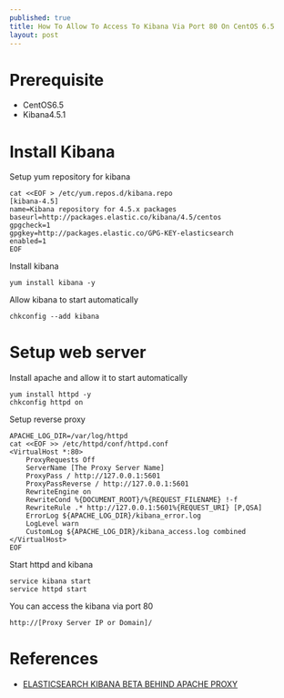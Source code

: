 ```yaml
---
published: true
title: How To Allow To Access To Kibana Via Port 80 On CentOS 6.5
layout: post
---
```

# Prerequisite

- CentOS6.5
- Kibana4.5.1

# Install Kibana

Setup yum repository for kibana

```
cat <<EOF > /etc/yum.repos.d/kibana.repo
[kibana-4.5]
name=Kibana repository for 4.5.x packages
baseurl=http://packages.elastic.co/kibana/4.5/centos
gpgcheck=1
gpgkey=http://packages.elastic.co/GPG-KEY-elasticsearch
enabled=1
EOF
```

Install kibana

```
yum install kibana -y
```

Allow kibana to start automatically

```
chkconfig --add kibana
```

# Setup web server

Install apache and allow it to start automatically

```
yum install httpd -y
chkconfig httpd on
```

Setup reverse proxy

```
APACHE_LOG_DIR=/var/log/httpd
cat <<EOF >> /etc/httpd/conf/httpd.conf
<VirtualHost *:80>
    ProxyRequests Off
    ServerName [The Proxy Server Name]
    ProxyPass / http://127.0.0.1:5601
    ProxyPassReverse / http://127.0.0.1:5601
    RewriteEngine on
    RewriteCond %{DOCUMENT_ROOT}/%{REQUEST_FILENAME} !-f
    RewriteRule .* http://127.0.0.1:5601%{REQUEST_URI} [P,QSA]
    ErrorLog ${APACHE_LOG_DIR}/kibana_error.log
    LogLevel warn
    CustomLog ${APACHE_LOG_DIR}/kibana_access.log combined
</VirtualHost>
EOF
```

Start httpd and kibana

```
service kibana start
service httpd start
```

You can access the kibana via port 80

```
http://[Proxy Server IP or Domain]/
```


# References

- [ELASTICSEARCH KIBANA BETA BEHIND APACHE PROXY](http://mmbash.de/blog/kibana-beta-behind-apache-proxy/)

